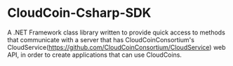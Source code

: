 CloudCoin-Csharp-SDK
====================

A .NET Framework class library written to provide quick access to methods that communicate with a server that has CloudCoinConsortium's CloudService(https://github.com/CloudCoinConsortium/CloudService) web API, in order to create applications that can use CloudCoins.
